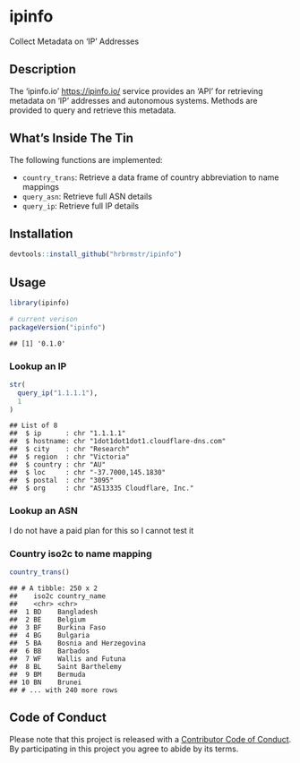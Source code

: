 
# ipinfo

Collect Metadata on ‘IP’ Addresses

## Description

The ‘ipinfo.io’ <https://ipinfo.io/> service provides an ‘API’ for
retrieving metadata on ‘IP’ addresses and autonomous systems. Methods
are provided to query and retrieve this metadata.

## What’s Inside The Tin

The following functions are implemented:

  - `country_trans`: Retrieve a data frame of country abbreviation to
    name mappings
  - `query_asn`: Retrieve full ASN details
  - `query_ip`: Retrieve full IP details

## Installation

``` r
devtools::install_github("hrbrmstr/ipinfo")
```

## Usage

``` r
library(ipinfo)

# current verison
packageVersion("ipinfo")
```

    ## [1] '0.1.0'

### Lookup an IP

``` r
str(
  query_ip("1.1.1.1"),
  1
)
```

    ## List of 8
    ##  $ ip      : chr "1.1.1.1"
    ##  $ hostname: chr "1dot1dot1dot1.cloudflare-dns.com"
    ##  $ city    : chr "Research"
    ##  $ region  : chr "Victoria"
    ##  $ country : chr "AU"
    ##  $ loc     : chr "-37.7000,145.1830"
    ##  $ postal  : chr "3095"
    ##  $ org     : chr "AS13335 Cloudflare, Inc."

### Lookup an ASN

I do not have a paid plan for this so I cannot test it

### Country iso2c to name mapping

``` r
country_trans()
```

    ## # A tibble: 250 x 2
    ##    iso2c country_name          
    ##    <chr> <chr>                 
    ##  1 BD    Bangladesh            
    ##  2 BE    Belgium               
    ##  3 BF    Burkina Faso          
    ##  4 BG    Bulgaria              
    ##  5 BA    Bosnia and Herzegovina
    ##  6 BB    Barbados              
    ##  7 WF    Wallis and Futuna     
    ##  8 BL    Saint Barthelemy      
    ##  9 BM    Bermuda               
    ## 10 BN    Brunei                
    ## # ... with 240 more rows

## Code of Conduct

Please note that this project is released with a [Contributor Code of
Conduct](CONDUCT.md). By participating in this project you agree to
abide by its terms.
